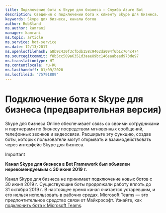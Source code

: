 ```yaml
---
title: Подключение бота к Skype для бизнеса — Служба Azure Bot
description: Сведения о подключении бота к клиенту Skype для бизнеса.
keywords: Skype для бизнеса, каналы ботов
author: RobStand
ms.author: kamrani
manager: kamrani
ms.topic: article
ms.service: bot-service
ms.date: 12/13/2017
ms.openlocfilehash: a8b9c430f3cfbdb158c9462da094f6b1c764c474
ms.sourcegitcommit: f8b5cc509a6351d3aae89bc146eaabead973de97
ms.translationtype: HT
ms.contentlocale: ru-RU
ms.lasthandoff: 01/09/2020
ms.locfileid: "75791889"
---
```

# <a name="connect-a-bot-to-skype-for-business-preview"></a>Подключение бота к Skype для бизнеса (предварительная версия)

Skype для бизнеса Online обеспечивает связь со своими сотрудниками и партнерами по бизнесу посредством мгновенных сообщений, телефонных звонков и видеосвязи. Расширьте эту функцию, создав боты, которых пользователи могут открывать и взаимодействовать через интерфейс Skype для бизнеса.

> [!IMPORTANT]
> **Канал Skype для бизнеса в Bot Framework был объявлен нерекомендуемым с 30 июня 2019 г.**
> 
> Канал Skype для бизнеса не принимает подключение новых ботов с 30 июня 2019 г.  Существующие боты продолжали работу вплоть до 31 октября 2019 г.  В настоящее время канал считается устаревшим, и его нельзя использовать в рабочих средах.  Microsoft Teams — это предпочтительное средство связи от Майкрософт.  Узнайте, как [подключить бота к Microsoft Teams](https://msdn.microsoft.com/microsoft-teams/bots).

